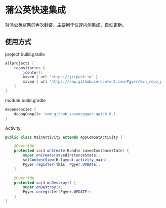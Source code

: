 # 蒲公英快速集成
对蒲公英官网的再次封装，主要用于快速内测集成，自动更新。

## 使用方式

project build.gradle

```groovy
allprojects {
    repositories {
        jcenter()
        maven { url 'https://jitpack.io' }
        maven { url "https://raw.githubusercontent.com/Pgyer/mvn_repo_pgyer/master" }
    }
}
```
module build.gradle

```groovy
dependencies {
    debugCompile 'com.github.xesam:pgyer-quick:0.1'
}
```

Activity
```java
public class MainActivity extends AppCompatActivity {

    @Override
    protected void onCreate(Bundle savedInstanceState) {
        super.onCreate(savedInstanceState);
        setContentView(R.layout.activity_main);
        Pgyer.register(this, Pgyer.UPDATE);
    }

    @Override
    protected void onDestroy() {
        super.onDestroy();
        Pgyer.unregister(Pgyer.UPDATE);
    }
}
```